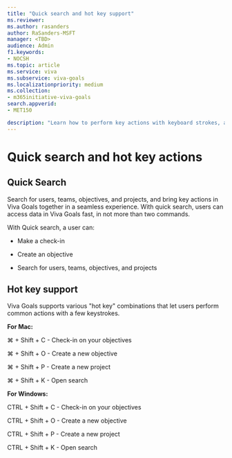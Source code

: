 ```yaml
---
title: "Quick search and hot key support"
ms.reviewer: 
ms.author: rasanders
author: RaSanders-MSFT
manager: <TBD>
audience: Admin
f1.keywords:
- NOCSH
ms.topic: article
ms.service: viva
ms.subservice: viva-goals
ms.localizationpriority: medium
ms.collection:  
- m365initiative-viva-goals
search.appverid:
- MET150

description: "Learn how to perform key actions with keyboard strokes, and the ability to search."
---
```


# Quick search and hot key actions

## Quick Search

Search for users, teams, objectives, and projects, and bring key actions in Viva Goals together in a seamless experience. With quick search, users can access data in Viva Goals fast, in not more than two commands.

With Quick search, a user can:

- Make a check-in

- Create an objective

- Search for users, teams, objectives, and projects

## Hot key support

Viva Goals supports various "hot key" combinations that let users perform common actions with a few keystrokes.

**For Mac:**

⌘ + Shift + C - Check-in on your objectives

⌘ + Shift + O - Create a new objective

⌘ + Shift + P - Create a new project

⌘ + Shift + K - Open search

**For Windows:**

CTRL + Shift + C - Check-in on your objectives

CTRL + Shift + O - Create a new objective

CTRL + Shift + P - Create a new project

CTRL + Shift + K - Open search
